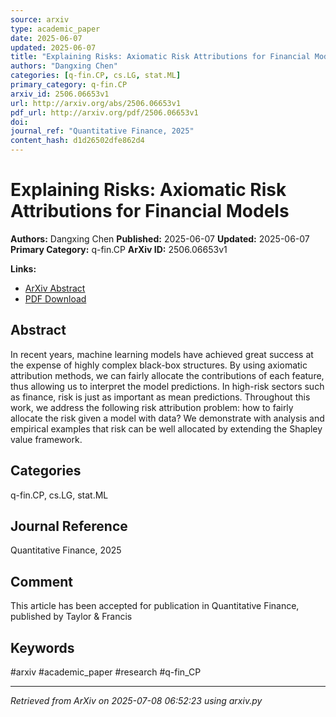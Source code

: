 ```yaml
---
source: arxiv
type: academic_paper
date: 2025-06-07
updated: 2025-06-07
title: "Explaining Risks: Axiomatic Risk Attributions for Financial Models"
authors: "Dangxing Chen"
categories: [q-fin.CP, cs.LG, stat.ML]
primary_category: q-fin.CP
arxiv_id: 2506.06653v1
url: http://arxiv.org/abs/2506.06653v1
pdf_url: http://arxiv.org/pdf/2506.06653v1
doi:
journal_ref: "Quantitative Finance, 2025"
content_hash: d1d26502dfe862d4
---
```


# Explaining Risks: Axiomatic Risk Attributions for Financial Models

**Authors:** Dangxing Chen
**Published:** 2025-06-07
**Updated:** 2025-06-07
**Primary Category:** q-fin.CP
**ArXiv ID:** 2506.06653v1

**Links:**
- [ArXiv Abstract](http://arxiv.org/abs/2506.06653v1)
- [PDF Download](http://arxiv.org/pdf/2506.06653v1)


## Abstract

In recent years, machine learning models have achieved great success at the
expense of highly complex black-box structures. By using axiomatic attribution
methods, we can fairly allocate the contributions of each feature, thus
allowing us to interpret the model predictions. In high-risk sectors such as
finance, risk is just as important as mean predictions. Throughout this work,
we address the following risk attribution problem: how to fairly allocate the
risk given a model with data? We demonstrate with analysis and empirical
examples that risk can be well allocated by extending the Shapley value
framework.

## Categories

q-fin.CP, cs.LG, stat.ML

## Journal Reference

Quantitative Finance, 2025


## Comment

This article has been accepted for publication in Quantitative
  Finance, published by Taylor & Francis


## Keywords

#arxiv #academic_paper #research #q-fin_CP

---
*Retrieved from ArXiv on 2025-07-08 06:52:23 using arxiv.py*
